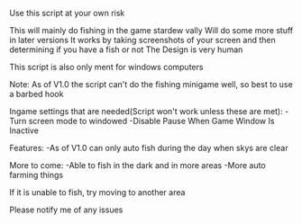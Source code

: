 Use this script at your own risk

This will mainly do fishing in the game stardew vally
Will do some more stuff in later versions
It works by taking screenshots of your screen and then determining if you have a fish or not
The Design is very human


This script is also only ment for windows computers


Note: As of V1.0 the script can't do the fishing minigame well, so best to use a barbed hook


Ingame settings that are needed(Script won't work unless these are met):
-Turn screen mode to windowed
-Disable Pause When Game Window Is Inactive


Features:
-As of V1.0 can only auto fish during the day when skys are clear

More to come:
-Able to fish in the dark and in more areas
-More auto farming things



If it is unable to fish, try moving to another area

Please notify me of any issues
